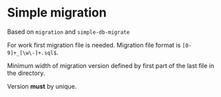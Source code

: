 Simple migration
================

Based on `migration` and `simple-db-migrate`

For work first migration file is needed. Migration file format is `[0-9]+_[\w\-]+.sql$`.

Minimum width of migration version defined by first part of the last file in the directory.

Version **must** by unique.

